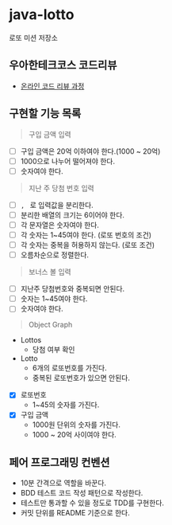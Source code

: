 # java-lotto

로또 미션 저장소

## 우아한테크코스 코드리뷰

- [온라인 코드 리뷰 과정](https://github.com/woowacourse/woowacourse-docs/blob/master/maincourse/README.md)

## 구현할 기능 목록

> 구입 금액 입력 

- [ ] 구입 금액은 20억 이하여야 한다.(1000 ~ 20억)
- [ ] 1000으로 나누어 떨어져야 한다.
- [ ] 숫자여야 한다.

> 지난 주 당첨 번호 입력
- [ ] `, ` 로 입력값을 분리한다.
- [ ] 분리한 배열의 크기는 6이어야 한다.
- [ ] 각 문자열은 숫자여야 한다. 
- [ ] 각 숫자는 1~45여야 한다. (로또 번호의 조건)
- [ ] 각 숫자는 중복을 허용하지 않는다. (로또 조건)
- [ ] 오름차순으로 정렬한다.

> 보너스 볼 입력

- [ ] 지난주 당첨번호와 중복되면 안된다.
- [ ] 숫자는 1~45여야 한다.
- [ ] 숫자여야 한다.

> Object Graph

- Lottos
  - 당첨 여부 확인
- Lotto
  - 6개의 로또번호를 가진다.
  - 중복된 로또번호가 있으면 안된다.
- [x] 로또번호
  - 1~45의 숫자를 가진다.
- [x] 구입 금액
  - 1000원 단위의 숫자를 가진다.
  - 1000 ~ 20억 사이여야 한다.

## 페어 프로그래밍 컨벤션
- 10분 간격으로 역할을 바꾼다.
- BDD 테스트 코드 작성 패턴으로 작성한다.
- 테스트만 통과할 수 있을 정도로 TDD를 구현한다.
- 커밋 단위를 README 기준으로 한다.
